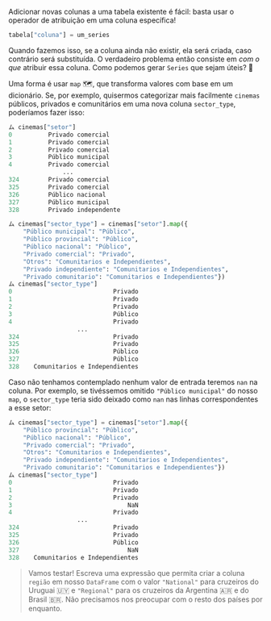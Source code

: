 Adicionar novas colunas a uma tabela existente é fácil: basta usar o operador de atribuição em uma coluna específica!


```python
tabela["coluna"] = um_series
```

Quando fazemos isso, se a coluna ainda não existir, ela será criada, caso contrário será substituída. O verdadeiro problema então consiste em _com o que_ atribuir essa coluna. Como podemos gerar `Series` que sejam úteis? 🤔

Uma forma é usar `map` 🗺️, que  transforma valores com base em um dicionário. Se, por exemplo, quisermos categorizar mais facilmente `cinemas` públicos, privados e comunitários em uma nova coluna `sector_type`, poderíamos fazer isso:


```python
ム cinemas["setor"]
0          Privado comercial
1          Privado comercial
2          Privado comercial
3          Público municipal
4          Privado comercial
               ...          
324        Privado comercial
325        Privado comercial
326        Público nacional
327        Público municipal
328        Privado independente

ム cinemas["sector_type"] = cinemas["setor"].map({
    "Público municipal": "Público", 
    "Público provincial": "Público", 
    "Público nacional": "Público", 
    "Privado comercial": "Privado", 
    "Otros": "Comunitarios e Independientes",
    "Privado independiente": "Comunitarios e Independientes",
    "Privado comunitario": "Comunitarios e Independientes"})
ム cinemas["sector_type"]
0                            Privado
1                            Privado
2                            Privado
3                            Público
4                            Privado
                   ...              
324                          Privado
325                          Privado
326                          Público
327                          Público
328    Comunitarios e Independientes
```

Caso não tenhamos contemplado nenhum valor de entrada teremos `nan` na coluna. Por exemplo, se tivéssemos omitido `"Público municipal"` do nosso `map`, o `sector_type` teria sido deixado como `nan` nas linhas correspondentes a esse setor:

```python
ム cinemas["sector_type"] = cinemas["setor"].map({
    "Público provincial": "Público",
    "Público nacional": "Público",
    "Privado comercial": "Privado",
    "Otros": "Comunitarios e Independientes",
    "Privado independiente": "Comunitarios e Independientes",
    "Privado comunitario": "Comunitarios e Independientes"})
ム cinemas["sector_type"]
0                            Privado
1                            Privado
2                            Privado
3                                NaN
4                            Privado
                   ...              
324                          Privado
325                          Privado
326                          Público
327                              NaN
328    Comunitarios e Independientes
```

> Vamos testar! Escreva uma expressão que permita criar a coluna `região` em nosso `DataFrame` com o valor `"National"` para cruzeiros do Uruguai 🇺🇾 e `"Regional"` para os cruzeiros da Argentina 🇦🇷 e do Brasil 🇧🇷. Não precisamos nos preocupar com o resto dos países por enquanto.
